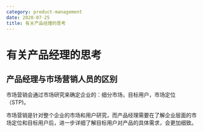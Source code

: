 ```yaml
---
category: product-management
date: 2020-07-25
title: 有关产品经理的思考
---
```


# 有关产品经理的思考

## 产品经理与市场营销人员的区别

市场营销会通过市场研究来确定企业的：细分市场，目标用户，市场定位（STP)。

市场营销是针对整个企业的市场和用户研究，而产品经理需要在了解企业层面的市场定位和目标用户后，进一步详细了解目标用户对产品的具体需求，会更加细致。
